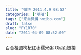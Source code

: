```yaml
---
title: "微博 2011.4.9 08:52"
categories: ["嘀咕"]
tags: ["来自微博 weibo.com"]
draft: false
slug: "PY1R70"
date: "2011-04-09 08:52:00"
---
```


<p>百合桂圆枸杞红枣糯米粥 O网页链接 ​​​​</p>
